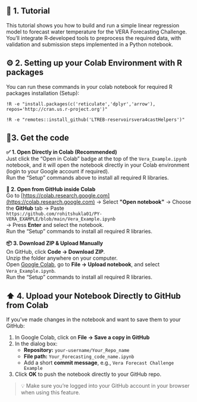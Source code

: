 
## 📘 1. Tutorial

This tutorial shows you how to build and run a simple linear regression model to forecast water temperature for the VERA Forecasting Challenge. You’ll integrate R‑developed tools to preprocess the required data, with validation and submission steps implemented in a Python notebook.

## ⚙️ 2. Setting up your Colab Environment with R packages


You can run these commands in your colab notebook for required R packages installation (Setup):

```!R -e "install.packages(c('reticulate','dplyr','arrow'), repos='http://cran.us.r-project.org')" ``` 

```!R -e "remotes::install_github('LTREB-reservoirsvera4castHelpers')" ``` 

## 🚀3. Get the code

**✅ 1. Open Directly in Colab (Recommended)**  
Just click the “Open in Colab” badge at the top of the `Vera_Example.ipynb` notebook, and it will open the notebook directly in your Colab environment (login to your Google account if required).  
Run the “Setup” commands above to install all required R libraries.

**🔗 2. Open from GitHub inside Colab**  
Go to [https://colab.research.google.com](https://colab.research.google.com) → Select **"Open notebook"** → Choose the **GitHub** tab → Paste  
`https://github.com/rohitshukla01/PY-VERA_EXAMPLE/blob/main/Vera_Example.ipynb`  
→ Press **Enter** and select the notebook.  
Run the “Setup” commands to install all required R libraries.

**📦 3. Download ZIP & Upload Manually**  
On GitHub, click **Code → Download ZIP**.  
Unzip the folder anywhere on your computer.  
Open [Google Colab](https://colab.research.google.com), go to **File → Upload notebook**, and select `Vera_Example.ipynb`.  
Run the “Setup” commands to install all required R libraries.

## ⬆️ 4. Upload your Notebook Directly to GitHub from Colab 
If you’ve made changes in the notebook and want to save them to your GitHub:

1. In Google Colab, click on **File → Save a copy in GitHub**  
2. In the dialog box:  
   - **Repository:** `your-username/Your_Repo_name`  
   - **File path:** `Your_Forecasting_code_name.ipynb`  
   - Add a short **commit message**, e.g., `Vera Forecast Challenge Example`  
3. Click **OK** to push the notebook directly to your GitHub repo.

> 💡 Make sure you’re logged into your GitHub account in your browser when using this feature.


